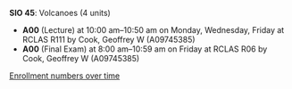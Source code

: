 **SIO 45**: Volcanoes (4 units)

- **A00** (Lecture) at 10:00 am–10:50 am on Monday, Wednesday, Friday at RCLAS R111 by Cook, Geoffrey W (A09745385)
- **A00** (Final Exam) at 8:00 am–10:59 am on Friday at RCLAS R06 by Cook, Geoffrey W (A09745385)

[Enrollment numbers over time](./SIO45.tsv)
